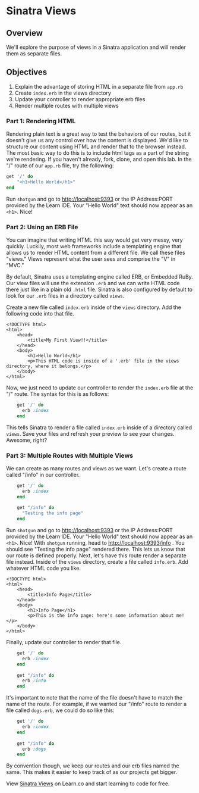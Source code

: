 # Sinatra Views

## Overview

We'll explore the purpose of views in a Sinatra application and will render them as separate files.

## Objectives

1. Explain the advantage of storing HTML in a separate file from `app.rb`
2. Create `index.erb` in the views directory
3. Update your controller to render appropriate erb files
4. Render multiple routes with multiple views


### Part 1: Rendering HTML

Rendering plain text is a great way to test the behaviors of our routes, but it doesn't give us any control over how the content is displayed. We'd like to structure our content using HTML and render that to the browser instead. The most basic way to do this is to include html tags as a part of the string we're rendering. If you haven't already, fork, clone, and open this lab. In the "/" route of our `app.rb` file, try the following:

```ruby
get '/' do
	"<h1>Hello World</h1>"
end
``` 

Run `shotgun` and go to [http://localhost:9393](http://localhost:9393) or the IP Address:PORT provided by the Learn IDE. Your "Hello World" text should now appear as an `<h1>`. Nice!

### Part 2: Using an ERB File

You can imagine that writing HTML this way would get very messy, very quickly. Luckily, most web frameworks include a templating engine that allows us to render HTML content from a different file. We call these files "views." Views represent what the user sees and comprise the "V" in "MVC."

By default, Sinatra uses a templating engine called ERB, or Embedded RuBy. Our view files will use the extension `.erb` and we can write HTML code there just like in a plain old `.html` file. Sinatra is also configured by default to look for our `.erb` files in a directory called `views`.

Create a new file called `index.erb` inside of the `views` directory. Add the following code into that file.

```erb
<!DOCTYPE html>
<html>
	<head>
		<title>My First View!!</title>
	</head>
	<body>
		<h1>Hello World</h1>
		<p>This HTML code is inside of a '.erb' file in the views directory, where it belongs.</p>
	</body>
</html>
```

Now, we just need to update our controller to render the `index.erb` file at the "/" route. The syntax for this is as follows:

```ruby
	get '/' do
	  erb :index
	end
``` 

This tells Sinatra to render a file called `index.erb` inside of a directory called `views`. Save your files and refresh your preview to see your changes. Awesome, right?

### Part 3: Multiple Routes with Multiple Views

We can create as many routes and views as we want. Let's create a route called "/info" in our controller.

```ruby
	get '/' do
	  erb :index
	end
	
	get "/info" do
	  "Testing the info page"
	end
```

Run `shotgun` and go to [http://localhost:9393](http://localhost:9393) or the IP Address:PORT provided by the Learn IDE. Your "Hello World" text should now appear as an `<h1>`. Nice!
With `shotgun` running, head to [http://localhost:9393/info](http://localhost:9393/info) . You should see "Testing the info page" rendered there. This lets us know that our route is defined properly. Next, let's have this route render a separate file instead. Inside of the `views` directory, create a file called `info.erb`. Add whatever HTML code you like.

```erb
<!DOCTYPE html>
<html>
	<head>
		<title>Info Page</title>
	</head>
	<body>
		<h1>Info Page</h1>
		<p>This is the info page: here's some information about me!</p>
	</body>
</html>
```

Finally, update our controller to render that file.

```ruby
	get '/' do
	  erb :index
	end
	
	get "/info" do
	  erb :info
	end
```

It's important to note that the name of the file doesn't have to match the name of the route. For example, if we wanted our "/info" route to render a file called `dogs.erb`, we could do so like this:

```ruby
	get '/' do
	  erb :index
	end
	
	get "/info" do
	  erb :dogs
	end
```

By convention though, we keep our routes and our erb files named the same. This makes it easier to keep track of as our projects get bigger.

<p data-visibility='hidden'>View <a href='https://learn.co/lessons/sinatra-views' title='Sinatra Views'>Sinatra Views</a> on Learn.co and start learning to code for free.</p>
